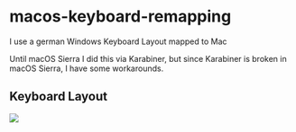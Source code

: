 # macos-keyboard-remapping

I use a german Windows Keyboard Layout mapped to Mac

Until macOS Sierra I did this via Karabiner, but since Karabiner is broken in macOS Sierra, I have some workarounds.


## Keyboard Layout

![](https://clouless.github.io/macos-keyboard-remapping/keyboard-layout-map.png)
